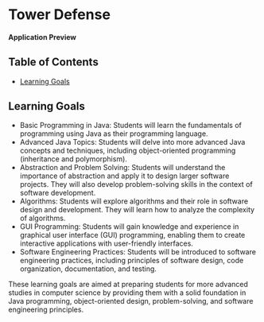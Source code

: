 # Tower Defense
#### Application Preview

## Table of  Contents
  - [Learning Goals](#Learning-Goals)
## Learning Goals
  - Basic Programming in Java: Students will learn the fundamentals of programming using Java as their programming language.
  - Advanced Java Topics: Students will delve into more advanced Java concepts and techniques, including object-oriented programming (inheritance and polymorphism).
  - Abstraction and Problem Solving: Students will understand the importance of abstraction and apply it to design larger software projects. They will also develop problem-solving skills in the context of software development.
  - Algorithms: Students will explore algorithms and their role in software design and development. They will learn how to analyze the complexity of algorithms.
  - GUI Programming: Students will gain knowledge and experience in graphical user interface (GUI) programming, enabling them to create interactive applications with user-friendly interfaces.
  - Software Engineering Practices: Students will be introduced to software engineering practices, including principles of software design, code organization, documentation, and testing.

These learning goals are aimed at preparing students for more advanced studies in computer science by providing them with a solid foundation in Java programming, object-oriented design, problem-solving, and software engineering principles.
